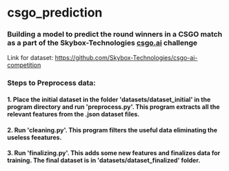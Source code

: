 # csgo_prediction

### Building a model to predict the round winners in a CSGO match as a part of the Skybox-Technologies [csgo.ai](https://csgo.ai/) challenge

Link for dataset: https://github.com/Skybox-Technologies/csgo-ai-competition

### Steps to Preprocess data:

#### 1. Place the initial dataset in the folder 'datasets/dataset_initial' in the program directory and run 'preprocess.py'. This program extracts all the relevant features from the .json dataset files.

#### 2. Run 'cleaning.py'. This program filters the useful data eliminating the useless feeatures.

#### 3. Run 'finalizing.py'. This adds some new features and finalizes data for training. The final dataset is in 'datasets/dataset_finalized' folder.